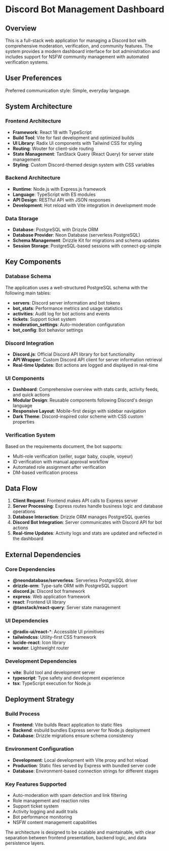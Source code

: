 # Discord Bot Management Dashboard

## Overview

This is a full-stack web application for managing a Discord bot with comprehensive moderation, verification, and community features. The system provides a modern dashboard interface for bot administration and includes support for NSFW community management with automated verification systems.

## User Preferences

Preferred communication style: Simple, everyday language.

## System Architecture

### Frontend Architecture
- **Framework**: React 18 with TypeScript
- **Build Tool**: Vite for fast development and optimized builds
- **UI Library**: Radix UI components with Tailwind CSS for styling
- **Routing**: Wouter for client-side routing
- **State Management**: TanStack Query (React Query) for server state management
- **Styling**: Custom Discord-themed design system with CSS variables

### Backend Architecture
- **Runtime**: Node.js with Express.js framework
- **Language**: TypeScript with ES modules
- **API Design**: RESTful API with JSON responses
- **Development**: Hot reload with Vite integration in development mode

### Data Storage
- **Database**: PostgreSQL with Drizzle ORM
- **Database Provider**: Neon Database (serverless PostgreSQL)
- **Schema Management**: Drizzle Kit for migrations and schema updates
- **Session Storage**: PostgreSQL-based sessions with connect-pg-simple

## Key Components

### Database Schema
The application uses a well-structured PostgreSQL schema with the following main tables:
- **servers**: Discord server information and bot tokens
- **bot_stats**: Performance metrics and usage statistics
- **activities**: Audit log for bot actions and events
- **tickets**: Support ticket system
- **moderation_settings**: Auto-moderation configuration
- **bot_config**: Bot behavior settings

### Discord Integration
- **Discord.js**: Official Discord API library for bot functionality
- **API Wrapper**: Custom Discord API client for server information retrieval
- **Real-time Updates**: Bot actions are logged and displayed in real-time

### UI Components
- **Dashboard**: Comprehensive overview with stats cards, activity feeds, and quick actions
- **Modular Design**: Reusable components following Discord's design language
- **Responsive Layout**: Mobile-first design with sidebar navigation
- **Dark Theme**: Discord-inspired color scheme with CSS custom properties

### Verification System
Based on the requirements document, the bot supports:
- Multi-role verification (seller, sugar baby, couple, voyeur)
- ID verification with manual approval workflow
- Automated role assignment after verification
- DM-based verification process

## Data Flow

1. **Client Request**: Frontend makes API calls to Express server
2. **Server Processing**: Express routes handle business logic and database operations
3. **Database Interaction**: Drizzle ORM manages PostgreSQL queries
4. **Discord Bot Integration**: Server communicates with Discord API for bot actions
5. **Real-time Updates**: Activity logs and stats are updated and reflected in the dashboard

## External Dependencies

### Core Dependencies
- **@neondatabase/serverless**: Serverless PostgreSQL driver
- **drizzle-orm**: Type-safe ORM with PostgreSQL support
- **discord.js**: Discord bot framework
- **express**: Web application framework
- **react**: Frontend UI library
- **@tanstack/react-query**: Server state management

### UI Dependencies
- **@radix-ui/react-***: Accessible UI primitives
- **tailwindcss**: Utility-first CSS framework
- **lucide-react**: Icon library
- **wouter**: Lightweight router

### Development Dependencies
- **vite**: Build tool and development server
- **typescript**: Type safety and development experience
- **tsx**: TypeScript execution for Node.js

## Deployment Strategy

### Build Process
- **Frontend**: Vite builds React application to static files
- **Backend**: esbuild bundles Express server for Node.js deployment
- **Database**: Drizzle migrations ensure schema consistency

### Environment Configuration
- **Development**: Local development with Vite proxy and hot reload
- **Production**: Static files served by Express with bundled server code
- **Database**: Environment-based connection strings for different stages

### Key Features Supported
- Auto-moderation with spam detection and link filtering
- Role management and reaction roles
- Support ticket system
- Activity logging and audit trails
- Bot performance monitoring
- NSFW content management capabilities

The architecture is designed to be scalable and maintainable, with clear separation between frontend presentation, backend logic, and data persistence layers.